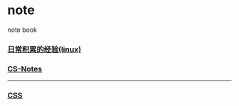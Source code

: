 # note
note book

### [日常积累的经验(linux)](https://github.com/pq1949/guide)
### [CS-Notes](https://github.com/CyC2018/CS-Notes)

***
### [CSS](./css)
